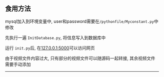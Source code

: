 ## 食用方法
mysql加入到环境变量中, user和password需要在`/pythonfile/Myconstant.py`中修改

先执行一遍 `InitDatabase.py`, 将信息写入到数据库中

运行 `init.py`后, 在[127.0.0.1:5000](127.0.0.1:5000)可以访问网页

由于视频文件内容过大, 只有部分的视频文件可以随源码一起转接, 其余视频文件需要手动添加

-----------------------


